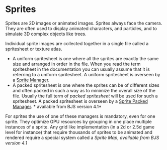 # Sprites
Sprites are 2D images or animated images. Sprites always face the camera. They are often used to display animated characters, and particles, and to simulate 3D complex objects like trees.  

Individual sprite images are collected together in a single file called a spritesheet or texture atlas.

* A uniform spritesheet is one where all the sprites are exactly the same size and arranged in order in the file. When you read the term spritesheet in the documentation you can usually assume that it is referring to a uniform spritesheet. A uniform spritesheet is overseen by a [Sprite Manager](#sprite-manager).
* A packed spritesheet is one where the sprites can be of different sizes and often packed in such a way as to minimize the overall size of the file. Usually the full term of _packed spritesheet_ will be used for such a spritesheet. A packed spritesheet is overseen by a [Sprite Packed Manager](#sprite-packed-manager). * available from BJS version 4.1*

For sprites the use of one of these managers is mandatory, even for one sprite. They optimize GPU resources by grouping in one place multiple instances of a sprite. Any grid like implementation (in a 2d or 2.5d game level for instance) that require thousands of sprites to be animated and rendered require a special system called a *Sprite Map*, *available from BJS version 4.1*
